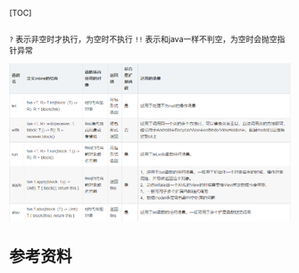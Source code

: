 [TOC]

```

```

`?` 表示非空时才执行，为空时不执行
`!!` 表示和java一样不判空，为空时会抛空指针异常


![20200803100100.png](../../../Pictures/202008/20200803100100.png)  




# 参考资料
